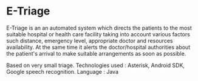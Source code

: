# E-Triage
E-Triage is an an automated system which directs the patients to the most suitable hospital or health care facility taking into account various factors such distance, emergency level, appropriate doctor and resources availability. At the same time it alerts the doctor/hospital authorities about the patient's arrival to make suitable arrangements as soon as possible.

Based on very small triage. Technologies used : Asterisk, Android SDK, Google speech recognition. Language : Java
